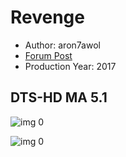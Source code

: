 # Revenge

* Author: aron7awol
* [Forum Post](https://www.avsforum.com/threads/bass-eq-for-filtered-movies.2995212/post-56884348)
* Production Year: 2017

## DTS-HD MA 5.1

![img 0](https://i.imgur.com/IVQT61g.jpg)

![img 0](https://i.imgur.com/ymO9bj4.png)

